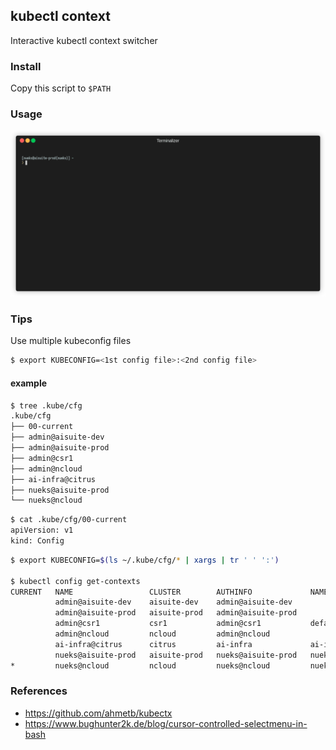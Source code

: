 ## kubectl context

Interactive kubectl context switcher

### Install
Copy this script to `$PATH`

### Usage
![usage](./usage.gif)

### Tips
Use multiple kubeconfig files

```sh
$ export KUBECONFIG=<1st config file>:<2nd config file>
```

#### example
```sh
$ tree .kube/cfg
.kube/cfg
├── 00-current
├── admin@aisuite-dev
├── admin@aisuite-prod
├── admin@csr1
├── admin@ncloud
├── ai-infra@citrus
├── nueks@aisuite-prod
└── nueks@ncloud
```

```sh
$ cat .kube/cfg/00-current
apiVersion: v1
kind: Config
```

```sh
$ export KUBECONFIG=$(ls ~/.kube/cfg/* | xargs | tr ' ' ':')

$ kubectl config get-contexts
CURRENT   NAME                 CLUSTER        AUTHINFO             NAMESPACE
          admin@aisuite-dev    aisuite-dev    admin@aisuite-dev
          admin@aisuite-prod   aisuite-prod   admin@aisuite-prod
          admin@csr1           csr1           admin@csr1           default
          admin@ncloud         ncloud         admin@ncloud
          ai-infra@citrus      citrus         ai-infra             ai-infra
          nueks@aisuite-prod   aisuite-prod   nueks@aisuite-prod   nueks
*         nueks@ncloud         ncloud         nueks@ncloud         nueks
```


### References
- https://github.com/ahmetb/kubectx
- https://www.bughunter2k.de/blog/cursor-controlled-selectmenu-in-bash
